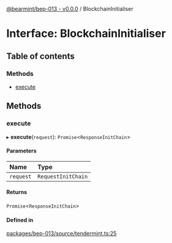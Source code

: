 [@bearmint/bep-013 - v0.0.0](../README.md) / BlockchainInitialiser

# Interface: BlockchainInitialiser

## Table of contents

### Methods

- [execute](BlockchainInitialiser.md#execute)

## Methods

### execute

▸ **execute**(`request`): `Promise`<`ResponseInitChain`\>

#### Parameters

| Name | Type |
| :------ | :------ |
| `request` | `RequestInitChain` |

#### Returns

`Promise`<`ResponseInitChain`\>

#### Defined in

[packages/bep-013/source/tendermint.ts:25](https://github.com/bearmint/bearmint/blob/main/packages/bep-013/source/tendermint.ts#L25)

